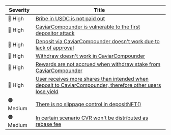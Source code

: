 | Severity          | Title  |
| --------          | -----  |
| :red_circle: High | [Bribe in USDC is not paid out](https://github.com/code-423n4/2023-08-tangible-findings/issues/39) |
| :red_circle: High | [CaviarCompounder is vulnerable to the first depositor attack](https://github.com/code-423n4/2023-08-tangible-findings/issues/94) |
| :red_circle: High | [Deposit via CaviarCompounder doesn't work due to lack of approval](https://github.com/code-423n4/2023-08-tangible-findings/issues/95) |
| :red_circle: High | [Withdraw doesn't work in CaviarCompounder](https://github.com/code-423n4/2023-08-tangible-findings/issues/96) |
| :red_circle: High | [Rewards are not accrued when withdraw stake from CaviarCompounder](https://github.com/code-423n4/2023-08-tangible-findings/issues/103) |
| :red_circle: High | [User receives more shares than intended when deposit to CaviarCompounder, therefore other users lose yield](https://github.com/code-423n4/2023-08-tangible-findings/issues/104) |
| :orange_circle: Medium | [There is no slippage control in depositNFT()](https://github.com/code-423n4/2023-08-tangible-findings/issues/44) |
| :orange_circle: Medium | [In certain scenario CVR won't be distributed as rebase fee](https://github.com/code-423n4/2023-08-tangible-findings/issues/110) |
